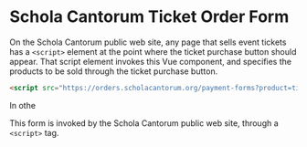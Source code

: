 # Schola Cantorum Ticket Order Form

On the Schola Cantorum public web site, any page that sells event tickets has a
`<script>` element at the point where the ticket purchase button should appear.
That script element invokes this Vue component, and specifies the products to be
sold through the ticket purchase button.

```html
<script src="https://orders.scholacantorum.org/payment-forms?product=ticket-2019-07-08"></script>
```

In othe

This form is invoked by the Schola Cantorum public web site, through a
`<script>` tag.
